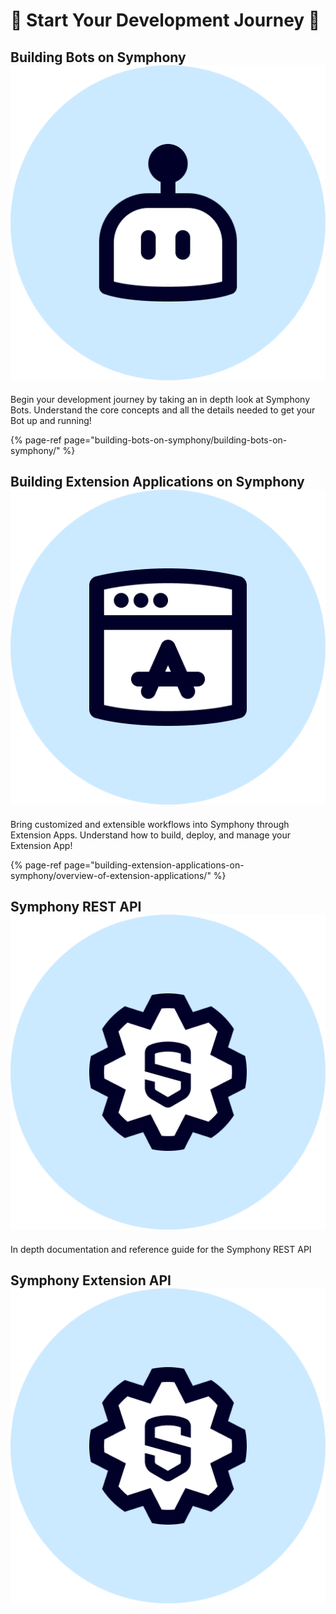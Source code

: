 # 🚀  Start Your Development Journey 🚀

## Building Bots on Symphony ![](.gitbook/assets/bot-large.png) 

Begin your development journey by taking an in depth look at Symphony Bots.  Understand the core concepts and all the details needed to get your Bot up and running!

{% page-ref page="building-bots-on-symphony/building-bots-on-symphony/" %}

## Building Extension Applications on Symphony ![](.gitbook/assets/extension-app-large.png) 

Bring customized and extensible workflows into Symphony through Extension Apps.  Understand how to build, deploy, and manage your Extension App!

{% page-ref page="building-extension-applications-on-symphony/overview-of-extension-applications/" %}

## Symphony REST API ![](.gitbook/assets/symphony-api-large.png) 

In depth documentation and reference guide for the Symphony REST API

## Symphony Extension API ![](.gitbook/assets/symphony-api-large.png) 


